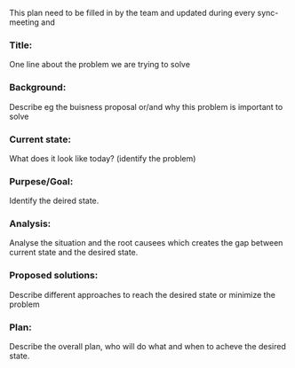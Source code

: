 This plan need to be filled in by the team and updated during every sync-meeting and
### Title: 
One line about the problem we are trying to solve

### Background:
Describe eg the buisness proposal or/and why this problem is important to solve

### Current state:
What does it look like today? (identify the problem)

### Purpese/Goal:
Identify the deired state.

### Analysis:
Analyse the situation and the root causees which creates the gap between current state and the desired state.

### Proposed solutions:
Describe different approaches to reach the desired state or minimize the problem

### Plan:
Describe the overall plan, who will do what and when to acheve the desired state.




